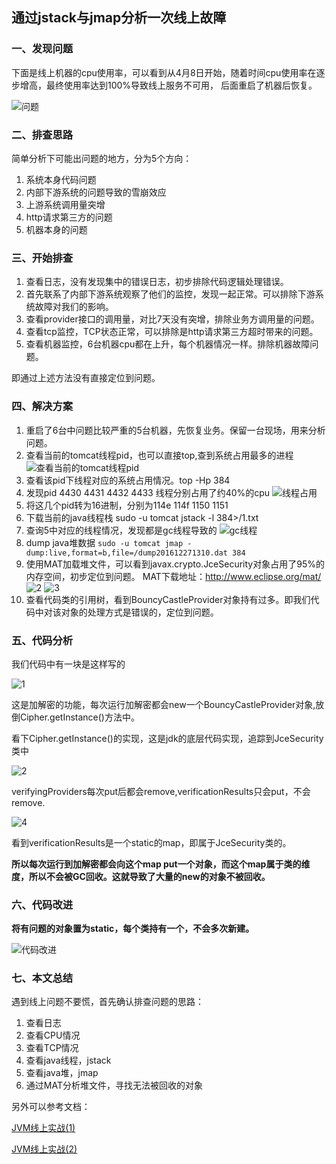## 通过jstack与jmap分析一次线上故障




### 一、发现问题
下面是线上机器的cpu使用率，可以看到从4月8日开始，随着时间cpu使用率在逐步增高，最终使用率达到100%导致线上服务不可用，
后面重启了机器后恢复。

![问题](https://images2018.cnblogs.com/blog/1196330/201805/1196330-20180514003417351-1333416698.png)

### 二、排查思路 
简单分析下可能出问题的地方，分为5个方向：

1. 系统本身代码问题
2. 内部下游系统的问题导致的雪崩效应
3. 上游系统调用量突增
4. http请求第三方的问题
5. 机器本身的问题

### 三、开始排查 
1. 查看日志，没有发现集中的错误日志，初步排除代码逻辑处理错误。
2. 首先联系了内部下游系统观察了他们的监控，发现一起正常。可以排除下游系统故障对我们的影响。
3. 查看provider接口的调用量，对比7天没有突增，排除业务方调用量的问题。
4. 查看tcp监控，TCP状态正常，可以排除是http请求第三方超时带来的问题。
5. 查看机器监控，6台机器cpu都在上升，每个机器情况一样。排除机器故障问题。

即通过上述方法没有直接定位到问题。

### 四、解决方案
1. 重启了6台中问题比较严重的5台机器，先恢复业务。保留一台现场，用来分析问题。
2. 查看当前的tomcat线程pid，也可以直接top,查到系统占用最多的进程
   ![查看当前的tomcat线程pid](https://images2018.cnblogs.com/blog/1196330/201805/1196330-20180514004234948-269659542.png)
3. 查看该pid下线程对应的系统占用情况。top -Hp 384
4. 发现pid 4430 4431 4432 4433 线程分别占用了约40%的cpu
   ![线程占用](https://images2018.cnblogs.com/blog/1196330/201805/1196330-20180514100850741-1821148052.png)
5. 将这几个pid转为16进制，分别为114e 114f 1150 1151
6. 下载当前的java线程栈  sudo -u tomcat jstack -l 384>/1.txt
7. 查询5中对应的线程情况，发现都是gc线程导致的
   ![gc线程](https://images2018.cnblogs.com/blog/1196330/201805/1196330-20180514100916449-1325278223.png)
8. dump java堆数据 `sudo -u tomcat jmap -dump:live,format=b,file=/dump201612271310.dat 384`
9. 使用MAT加载堆文件，可以看到javax.crypto.JceSecurity对象占用了95%的内存空间，初步定位到问题。
   MAT下载地址：http://www.eclipse.org/mat/
   ![2](https://images2018.cnblogs.com/blog/1196330/201805/1196330-20180514101651715-90687757.png)
   ![3](https://images2018.cnblogs.com/blog/1196330/201805/1196330-20180514101016818-56682802.png)
10. 查看代码类的引用树，看到BouncyCastleProvider对象持有过多。即我们代码中对该对象的处理方式是错误的，定位到问题。


### 五、代码分析
我们代码中有一块是这样写的

![1](https://images2018.cnblogs.com/blog/1196330/201805/1196330-20180514101048185-1240846024.png)

这是加解密的功能，每次运行加解密都会new一个BouncyCastleProvider对象,放倒Cipher.getInstance()方法中。

看下Cipher.getInstance()的实现，这是jdk的底层代码实现，追踪到JceSecurity类中

![2](https://images2018.cnblogs.com/blog/1196330/201805/1196330-20180514101116518-700840740.png)

verifyingProviders每次put后都会remove,verificationResults只会put，不会remove.

![4](https://images2018.cnblogs.com/blog/1196330/201805/1196330-20180514101143847-178910545.png)

看到verificationResults是一个static的map，即属于JceSecurity类的。

**所以每次运行到加解密都会向这个map put一个对象，而这个map属于类的维度，所以不会被GC回收。这就导致了大量的new的对象不被回收。**

### 六、代码改进

**将有问题的对象置为static，每个类持有一个，不会多次新建。**

![代码改进](https://images2018.cnblogs.com/blog/1196330/201805/1196330-20180514101210937-1764782322.png)

### 七、本文总结
遇到线上问题不要慌，首先确认排查问题的思路：

1. 查看日志
2. 查看CPU情况
3. 查看TCP情况
4. 查看java线程，jstack
5. 查看java堆，jmap
6. 通过MAT分析堆文件，寻找无法被回收的对象


另外可以参考文档：

[JVM线上实战(1)](https://blog.csdn.net/u014730165/article/details/81984523)

[JVM线上实战(2)](https://blog.csdn.net/u014730165/article/details/82220283)


